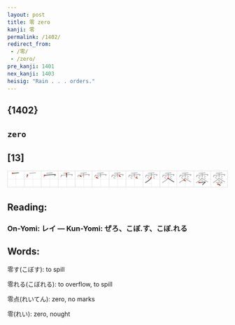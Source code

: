 ```yaml
---
layout: post
title: 零 zero
kanji: 零
permalink: /1402/
redirect_from:
 - /零/
 - /zero/
pre_kanji: 1401
nex_kanji: 1403
heisig: "Rain . . . orders."
---
```


## {1402}

## `zero`

## [13]

<div class="stroke"><img src="../images/E99BB6.png" /></div>

## Reading:

### On-Yomi: レイ &mdash; Kun-Yomi: ぜろ、こぼ.す、こぼ.れる

## Words:

零す(こぼす): to spill

零れる(こぼれる): to overflow, to spill

零点(れいてん): zero, no marks

零(れい): zero, nought

